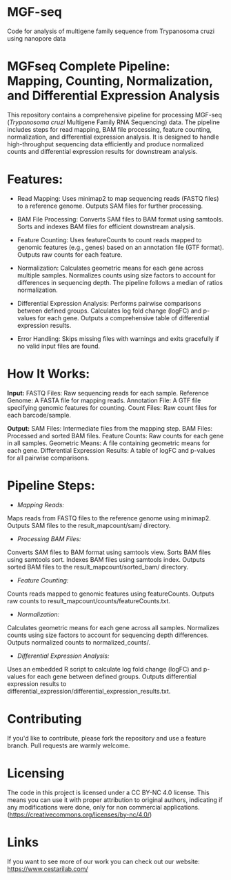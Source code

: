 # MGF-seq
Code for analysis of multigene family sequence from Trypanosoma cruzi using nanopore data

# **MGFseq Complete Pipeline: Mapping, Counting, Normalization, and Differential Expression Analysis**

This repository contains a comprehensive pipeline for processing MGF-seq (_Trypanosoma cruzi_ Multigene Family RNA Sequencing) data. The pipeline includes steps for read mapping, BAM file processing, feature counting, normalization, and differential expression analysis. It is designed to handle high-throughput sequencing data efficiently and produce normalized counts and differential expression results for downstream analysis.

# **Features:**

* Read Mapping:
Uses minimap2 to map sequencing reads (FASTQ files) to a reference genome.
Outputs SAM files for further processing.

* BAM File Processing:
Converts SAM files to BAM format using samtools.
Sorts and indexes BAM files for efficient downstream analysis.

* Feature Counting:
Uses featureCounts to count reads mapped to genomic features (e.g., genes) based on an annotation file (GTF format).
Outputs raw counts for each feature.

* Normalization:
Calculates geometric means for each gene across multiple samples.
Normalizes counts using size factors to account for differences in sequencing depth.
The pipeline follows a median of ratios normalization.

* Differential Expression Analysis:
Performs pairwise comparisons between defined groups.
Calculates log fold change (logFC) and p-values for each gene.
Outputs a comprehensive table of differential expression results.

* Error Handling:
Skips missing files with warnings and exits gracefully if no valid input files are found.

# **How It Works:**

**Input:**
FASTQ Files: Raw sequencing reads for each sample.
Reference Genome: A FASTA file for mapping reads.
Annotation File: A GTF file specifying genomic features for counting.
Count Files: Raw count files for each barcode/sample.

**Output:**
SAM Files: Intermediate files from the mapping step.
BAM Files: Processed and sorted BAM files.
Feature Counts: Raw counts for each gene in all samples.
Geometric Means: A file containing geometric means for each gene.
Differential Expression Results: A table of logFC and p-values for all pairwise comparisons.

# **Pipeline Steps:**

* _Mapping Reads:_

Maps reads from FASTQ files to the reference genome using minimap2.
Outputs SAM files to the result_mapcount/sam/ directory.

* _Processing BAM Files:_

Converts SAM files to BAM format using samtools view.
Sorts BAM files using samtools sort.
Indexes BAM files using samtools index.
Outputs sorted BAM files to the result_mapcount/sorted_bam/ directory.

* _Feature Counting:_

Counts reads mapped to genomic features using featureCounts.
Outputs raw counts to result_mapcount/counts/featureCounts.txt.

* _Normalization:_

Calculates geometric means for each gene across all samples.
Normalizes counts using size factors to account for sequencing depth differences.
Outputs normalized counts to normalized_counts/.

* _Differential Expression Analysis:_

Uses an embedded R script to calculate log fold change (logFC) and p-values for each gene between defined groups.
Outputs differential expression results to differential_expression/differential_expression_results.txt.

# Contributing
If you'd like to contribute, please fork the repository and use a feature branch. Pull requests are warmly welcome.

# Licensing
The code in this project is licensed under a CC BY-NC 4.0 license. This means you can use it with proper attribution to original authors, indicating if any modifications were done, only for non commercial applications. (https://creativecommons.org/licenses/by-nc/4.0/)

# Links
If you want to see more of our work you can check out our website: https://www.cestarilab.com/


